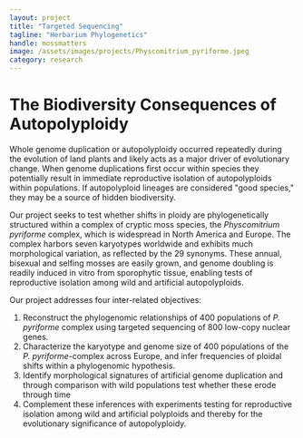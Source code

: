 ```yaml
---
layout: project
title: "Targeted Sequencing"
tagline: "Herbarium Phylogenetics"
handle: mossmatters
image: /assets/images/projects/Physcomitrium_pyriforme.jpeg
category: research
---
```


# The Biodiversity Consequences of Autopolyploidy

Whole genome duplication or autopolyploidy occurred repeatedly during the evolution of land plants and likely acts as a major driver of evolutionary change. When genome duplications first occur within species they potentially result in immediate reproductive isolation of autopolyploids within populations. If autopolyploid lineages are considered "good species," they may be a source of hidden biodiversity.

Our project seeks to test whether shifts in ploidy are phylogenetically structured within a complex of cryptic moss species, the *Physcomitrium pyriforme* complex, which is widespread in North America and Europe. The complex harbors seven karyotypes worldwide and exhibits much morphological variation, as reflected by the 29 synonyms. These annual, bisexual and selfing mosses are easily grown, and genome doubling is readily induced in vitro from sporophytic tissue, enabling tests of reproductive isolation among wild and artificial autopolyploids. 

Our project addresses four inter-related objectives: 

1. Reconstruct the phylogenomic relationships of 400 populations of *P. pyriforme* complex using targeted sequencing of 800 low-copy nuclear genes.
2. Characterize the karyotype and genome size of 400 populations of the *P. pyriforme*-complex across Europe, and infer frequencies of ploidal shifts within a phylogenomic hypothesis.
3. Identify morphological signatures of artificial genome duplication and through comparison with wild populations test whether these erode through time
4. Complement these inferences with experiments testing for reproductive isolation among wild and artificial polyploids and thereby for the evolutionary significance of autopolyploidy.